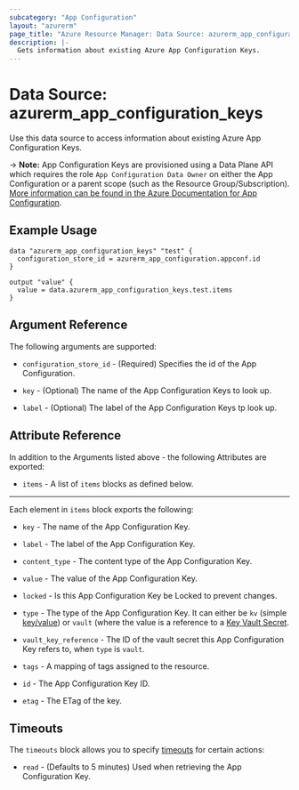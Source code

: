 ```yaml
---
subcategory: "App Configuration"
layout: "azurerm"
page_title: "Azure Resource Manager: Data Source: azurerm_app_configuration_keys"
description: |-
  Gets information about existing Azure App Configuration Keys.
---
```


# Data Source: azurerm_app_configuration_keys

Use this data source to access information about existing Azure App Configuration Keys.

-> **Note:** App Configuration Keys are provisioned using a Data Plane API which requires the role `App Configuration Data Owner` on either the App Configuration or a parent scope (such as the Resource Group/Subscription). [More information can be found in the Azure Documentation for App Configuration](https://docs.microsoft.com/azure/azure-app-configuration/concept-enable-rbac#azure-built-in-roles-for-azure-app-configuration).

## Example Usage

```hcl
data "azurerm_app_configuration_keys" "test" {
  configuration_store_id = azurerm_app_configuration.appconf.id
}

output "value" {
  value = data.azurerm_app_configuration_keys.test.items
}
```

## Argument Reference

The following arguments are supported:

* `configuration_store_id` - (Required) Specifies the id of the App Configuration.

* `key` - (Optional) The name of the App Configuration Keys to look up.

* `label` - (Optional) The label of the App Configuration Keys tp look up.

## Attribute Reference

In addition to the Arguments listed above - the following Attributes are exported:

* `items` - A list of `items` blocks as defined below.

---

Each element in `items` block exports the following:

* `key` - The name of the App Configuration Key.

* `label` - The label of the App Configuration Key.

* `content_type` - The content type of the App Configuration Key.

* `value` - The value of the App Configuration Key.

* `locked` - Is this App Configuration Key be Locked to prevent changes.

* `type` - The type of the App Configuration Key. It can either be `kv` (simple [key/value](https://docs.microsoft.com/azure/azure-app-configuration/concept-key-value)) or `vault` (where the value is a reference to a [Key Vault Secret](https://azure.microsoft.com/en-gb/services/key-vault/).

* `vault_key_reference` - The ID of the vault secret this App Configuration Key refers to, when `type` is `vault`.

* `tags` - A mapping of tags assigned to the resource.

* `id` - The App Configuration Key ID.

* `etag` - The ETag of the key.

## Timeouts

The `timeouts` block allows you to specify [timeouts](https://developer.hashicorp.com/terraform/language/resources/configure#define-operation-timeouts) for certain actions:

* `read` - (Defaults to 5 minutes) Used when retrieving the App Configuration Key.
